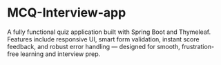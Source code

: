 # MCQ-Interview-app
A fully functional quiz application built with Spring Boot and Thymeleaf. Features include responsive UI, smart form validation, instant score feedback, and robust error handling — designed for smooth, frustration-free learning and interview prep.
